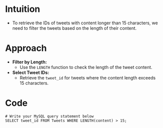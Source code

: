 # Intuition
- To retrieve the IDs of tweets with content longer than 15 characters, we need to filter the tweets based on the length of their content.
<!-- Describe your first thoughts on how to solve this problem. -->

# Approach
- **Filter by Length:**
  - Use the `LENGTH` function to check the length of the tweet content.
- **Select Tweet IDs:**
  - Retrieve the `tweet_id` for tweets where the content length exceeds 15 characters.

# Code
```
# Write your MySQL query statement below
SELECT tweet_id FROM Tweets WHERE LENGTH(content) > 15;

```